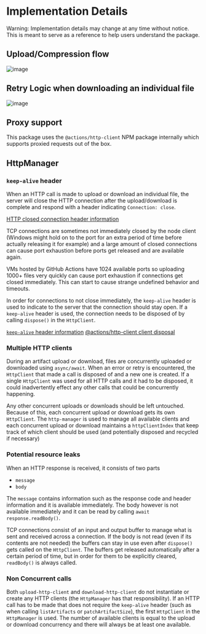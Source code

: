 # Implementation Details

Warning: Implementation details may change at any time without notice. This is meant to serve as a reference to help users understand the package.

## Upload/Compression flow

![image](https://user-images.githubusercontent.com/16109154/77190819-38685d80-6ada-11ea-8281-4703ff8cc025.png)

## Retry Logic when downloading an individual file

![image](https://user-images.githubusercontent.com/16109154/78555461-5be71400-780d-11ea-9abd-b05b77a95a3f.png)

## Proxy support

This package uses the `@actions/http-client` NPM package internally which supports proxied requests out of the box.

## HttpManager

### `keep-alive` header

When an HTTP call is made to upload or download an individual file, the server will close the HTTP connection after the upload/download is complete and respond with a header indicating `Connection: close`.

[HTTP closed connection header information](https://tools.ietf.org/html/rfc2616#section-14.10)

TCP connections are sometimes not immediately closed by the node client (Windows might hold on to the port for an extra period of time before actually releasing it for example) and a large amount of closed connections can cause port exhaustion before ports get released and are available again.

VMs hosted by GitHub Actions have 1024 available ports so uploading 1000+ files very quickly can cause port exhaustion if connections get closed immediately. This can start to cause strange undefined behavior and timeouts.

In order for connections to not close immediately, the `keep-alive` header is used to indicate to the server that the connection should stay open. If a `keep-alive` header is used, the connection needs to be disposed of by calling `dispose()` in the `HttpClient`. 

[`keep-alive` header information](https://developer.mozilla.org/en-US/docs/Web/HTTP/Headers/Keep-Alive)
[@actions/http-client client disposal](https://github.com/actions/http-client/blob/04e5ad73cd3fd1f5610a32116b0759eddf6570d2/index.ts#L292)


### Multiple HTTP clients

During an artifact upload or download, files are concurrently uploaded or downloaded using `async/await`. When an error or retry is encountered, the `HttpClient` that made a call is disposed of and a new one is created. If a single `HttpClient` was used for all HTTP calls and it had to be disposed, it could inadvertently effect any other calls that could be concurrently happening.

Any other concurrent uploads or downloads should be left untouched. Because of this, each concurrent upload or download gets its own `HttpClient`. The `http-manager` is used to manage all available clients and each concurrent upload or download maintains a `httpClientIndex` that keep track of which client should be used (and potentially disposed and recycled if necessary)

### Potential resource leaks

When an HTTP response is received, it consists of two parts
- `message`
- `body`

The `message` contains information such as the response code and header information and it is available immediately. The body however is not available immediately and it can be read by calling `await response.readBody()`.

TCP connections consist of an input and output buffer to manage what is sent and received across a connection. If the body is not read (even if its contents are not needed) the buffers can stay in use even after `dispose()` gets called on the `HttpClient`. The buffers get released automatically after a certain period of time, but in order for them to be explicitly cleared, `readBody()` is always called.

### Non Concurrent calls

Both `upload-http-client` and `download-http-client` do not instantiate or create any HTTP clients (the `HttpManager` has that responsibility). If an HTTP call has to be made that does not require the `keep-alive` header (such as when calling `listArtifacts` or `patchArtifactSize`), the first `HttpClient` in the `HttpManager` is used. The number of available clients is equal to the upload or download concurrency and there will always be at least one available.
